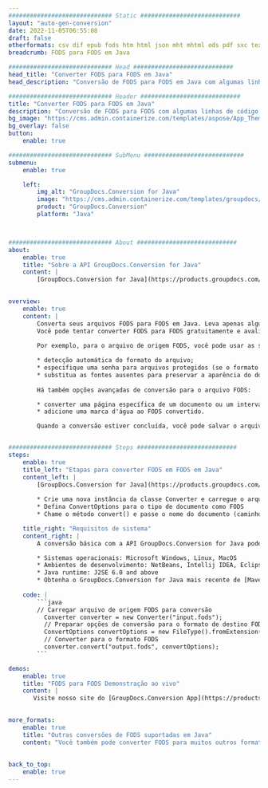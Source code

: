 ```yaml
---
############################# Static ############################
layout: "auto-gen-conversion"
date: 2022-11-05T06:55:08
draft: false
otherformats: csv dif epub fods htm html json mht mhtml ods pdf sxc tex tsv xlam xls xlsb xlsm xlsx xlt xltm xltx xml xps
breadcrumb: FODS para FODS em Java

############################# Head ############################
head_title: "Converter FODS para FODS em Java"
head_description: "Conversão de FODS para FODS em Java com algumas linhas de código. Converta mais de 160 formatos de arquivo usando a API de conversão de documentos do GroupDocs para Java"

############################# Header ############################
title: "Converter FODS para FODS em Java"
description: "Conversão de FODS para FODS com algumas linhas de código Java"
bg_image: "https://cms.admin.containerize.com/templates/aspose/App_Themes/V3/images/bg/header1.png"
bg_overlay: false
button:
    enable: true

############################# SubMenu ############################
submenu:
    enable: true

    left:
        img_alt: "GroupDocs.Conversion for Java"
        image: "https://cms.admin.containerize.com/templates/groupdocs/images/product-logos/90x90-noborder/groupdocs-conversion-java.png"
        product: "GroupDocs.Conversion"
        platform: "Java"



############################# About ############################
about:
    enable: true
    title: "Sobre a API GroupDocs.Conversion for Java"
    content: |
        [GroupDocs.Conversion for Java](https://products.groupdocs.com/conversion/java/) é uma API avançada de conversão de formato de arquivo para conversão entre formatos populares de imagem e documento, como Microsoft Office, OpenDocument, PDF, HTML, e-mail, CAD. e muito mais com apenas algumas linhas de código. A API nativa detecta automaticamente os formatos dos documentos originais e oferece muitas opções para personalizar os documentos convertidos. Juntamente com a função de extrair informações de um documento, ele também suporta o armazenamento em cache dos resultados da conversão para o disco local por padrão. No entanto, qualquer tipo de armazenamento em cache pode ser suportado pela implementação das interfaces apropriadas - Amazon S3, Dropbox, Google Drive, Windows Azure, Reddis ou quaisquer outras.
    

overview:
    enable: true
    content: |
        Converta seus arquivos FODS para FODS em Java. Leva apenas algumas linhas de código Java em qualquer plataforma de sua escolha, como Windows, Linux, macOS.
        Você pode tentar converter FODS para FODS gratuitamente e avaliar a qualidade dos resultados da conversão. Junto com scripts de conversão de arquivo simples, você pode tentar opções mais sofisticadas para carregar o arquivo de origem FODS e armazenar a saída FODS. 
        
        Por exemplo, para o arquivo de origem FODS, você pode usar as seguintes opções de carregamento:

        * detecção automática do formato do arquivo;
        * especifique uma senha para arquivos protegidos (se o formato de arquivo for compatível);
        * substitua as fontes ausentes para preservar a aparência do documento.
        
        Há também opções avançadas de conversão para o arquivo FODS:

        * converter uma página específica de um documento ou um intervalo de páginas;
        * adicione uma marca d'água ao FODS convertido.

        Quando a conversão estiver concluída, você pode salvar o arquivo FODS no caminho do arquivo local ou em qualquer armazenamento de terceiros, como FTP, Amazon S3, Google Drive, Dropbox etc. Observe - para converter FODS para FODS, você não precisa instalar nenhum software adicional, como MS Office, Open Office, Adobe Acrobat Reader etc.


############################# Steps ############################
steps:
    enable: true
    title_left: "Etapas para converter FODS em FODS em Java"
    content_left: |
        [GroupDocs.Conversion for Java](https://products.groupdocs.com/conversion/java/) permite que os desenvolvedores convertam facilmente o arquivo FODS para FODS com algumas linhas de código.
        
        * Crie uma nova instância da classe Converter e carregue o arquivo FODS com o caminho completo
        * Defina ConvertOptions para o tipo de documento como FODS
        * Chame o método convert() e passe o nome do documento (caminho completo) e formato (FODS) como parâmetro

    title_right: "Requisitos de sistema"
    content_right: |
        A conversão básica com a API GroupDocs.Conversion for Java pode ser feita com apenas algumas linhas de código. Nossas APIs são suportadas em todas as principais plataformas e sistemas operacionais. Antes de executar o código abaixo, certifique-se de ter os seguintes pré-requisitos instalados em seu sistema.

        * Sistemas operacionais: Microsoft Windows, Linux, MacOS
        * Ambientes de desenvolvimento: NetBeans, Intellij IDEA, Eclipse, etc.
        * Java runtime: J2SE 6.0 and above
        * Obtenha o GroupDocs.Conversion for Java mais recente de [Maven](https://repository.groupdocs.com/webapp/#/artifacts/browse/tree/General/repo/com/groupdocs/groupdocs-conversion)
         
    code: |
        ```java    
        // Carregar arquivo de origem FODS para conversão
          Converter converter = new Converter("input.fods");
          // Preparar opções de conversão para o formato de destino FODS
          ConvertOptions convertOptions = new FileType().fromExtension("fods").getConvertOptions();
          // Converter para o formato FODS
          converter.convert("output.fods", convertOptions);
        ```

demos:
    enable: true
    title: "FODS para FODS Demonstração ao vivo"
    content: |
       Visite nosso site do [GroupDocs.Conversion App](https://products.groupdocs.app/conversion/family) e experimente a conversão de FODS para FODS agora. A demonstração gratuita tem os seguintes benefícios
          

more_formats:
    enable: true
    title: "Outras conversões de FODS suportadas em Java"
    content: "Você também pode converter FODS para muitos outros formatos de arquivo. Por favor, veja a lista abaixo."
       
       
back_to_top:
    enable: true
---
```

